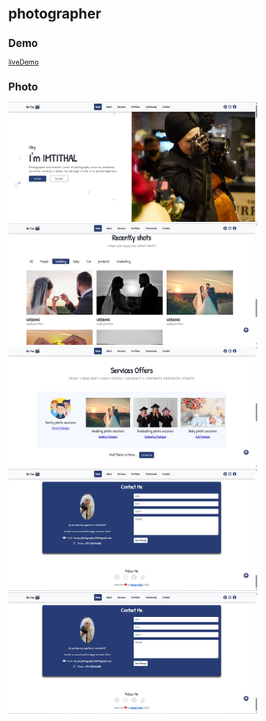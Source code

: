 # photographer

## Demo
[liveDemo](https://start-up0.github.io/photographer/)

## Photo
<div>
  <img src="https://github.com/start-up0/photographer/blob/main/dist/img/about/page1.jpg" wifth="300">
        <img src="dist/img/about/page2.jpg" wifth="300">
           <img src="https://github.com/start-up0/photographer/blob/main/dist/img/about/page3.jpg" wifth="300">
             <img src="  https://github.com/start-up0/photographer/blob/main/dist/img/about/page4.jpg" wifth="300">
                     <img src="dist/img/about/page4.jpg" wifth="300">


</div>


